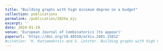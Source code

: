 ```yaml
---
title: "Building graphs with high minimum degree on a budget"
collection: publications
permalink: /publication/2024a_ejc
excerpt: ''
date: 2024-01-29
venue: 'European Journal of Combinatorics (to appear)'
paperurl: 'https://doi.org/10.48550/arXiv.2401.15812'
#citation: 'K. Katsamaktsis and S. Letzter. Building graphs with high minimum degree on a budget. arXiv:2401.15812 (2024). To appear in European Journal of Combinatorics.'
---
```


